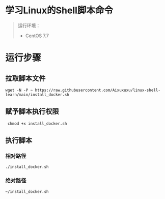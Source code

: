# 学习Linux的Shell脚本命令
> 运行环境：
> - CentOS  7.7
# 运行步骤
## 拉取脚本文件
```shell
wget -N -P ~ https://raw.githubusercontent.com/Aixuxuxu/linux-shell-learn/main/install_docker.sh
```
## 赋予脚本执行权限
```shell
 chmod +x install_docker.sh
```
## 执行脚本
### 相对路径
```shell
./install_docker.sh
```
### 绝对路径
```shell
~/install_docker.sh
```